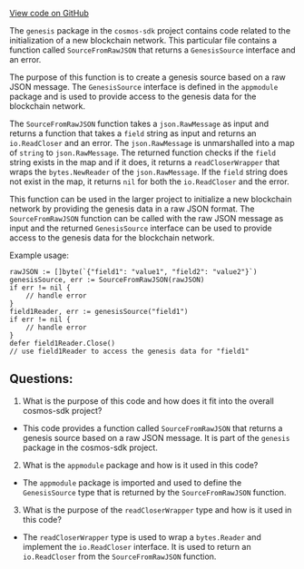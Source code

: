 [View code on GitHub](https://github.com/cosmos/cosmos-sdk.git/core/genesis/source.go)

The `genesis` package in the `cosmos-sdk` project contains code related to the initialization of a new blockchain network. This particular file contains a function called `SourceFromRawJSON` that returns a `GenesisSource` interface and an error. 

The purpose of this function is to create a genesis source based on a raw JSON message. The `GenesisSource` interface is defined in the `appmodule` package and is used to provide access to the genesis data for the blockchain network. 

The `SourceFromRawJSON` function takes a `json.RawMessage` as input and returns a function that takes a `field` string as input and returns an `io.ReadCloser` and an error. The `json.RawMessage` is unmarshalled into a map of `string` to `json.RawMessage`. The returned function checks if the `field` string exists in the map and if it does, it returns a `readCloserWrapper` that wraps the `bytes.NewReader` of the `json.RawMessage`. If the `field` string does not exist in the map, it returns `nil` for both the `io.ReadCloser` and the error.

This function can be used in the larger project to initialize a new blockchain network by providing the genesis data in a raw JSON format. The `SourceFromRawJSON` function can be called with the raw JSON message as input and the returned `GenesisSource` interface can be used to provide access to the genesis data for the blockchain network. 

Example usage:

```
rawJSON := []byte(`{"field1": "value1", "field2": "value2"}`)
genesisSource, err := SourceFromRawJSON(rawJSON)
if err != nil {
    // handle error
}
field1Reader, err := genesisSource("field1")
if err != nil {
    // handle error
}
defer field1Reader.Close()
// use field1Reader to access the genesis data for "field1"
```
## Questions: 
 1. What is the purpose of this code and how does it fit into the overall cosmos-sdk project?
- This code provides a function called `SourceFromRawJSON` that returns a genesis source based on a raw JSON message. It is part of the `genesis` package in the cosmos-sdk project.

2. What is the `appmodule` package and how is it used in this code?
- The `appmodule` package is imported and used to define the `GenesisSource` type that is returned by the `SourceFromRawJSON` function.

3. What is the purpose of the `readCloserWrapper` type and how is it used in this code?
- The `readCloserWrapper` type is used to wrap a `bytes.Reader` and implement the `io.ReadCloser` interface. It is used to return an `io.ReadCloser` from the `SourceFromRawJSON` function.